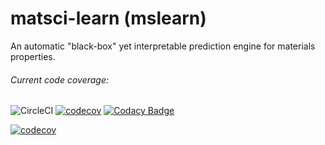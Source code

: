# matsci-learn (mslearn) 
An automatic "black-box" yet interpretable prediction engine for materials properties.

###### Current code coverage:

![CircleCI](https://circleci.com/gh/hackingmaterials/matsci-learn/tree/master.svg?style=svg&circle-token=8bfcc2ed49aecea226a3611f338cc63e4ec0bc56) 
[![codecov](https://codecov.io/gh/hackingmaterials/matsci-learn/branch/master/graph/badge.svg)](https://codecov.io/gh/hackingmaterials/matsci-learn)
[![Codacy Badge](https://api.codacy.com/project/badge/Grade/aa63dd7aa85e480bbe0e924a02ad1540)](https://www.codacy.com/app/ardunn/matsci-learn?utm_source=github.com&amp;utm_medium=referral&amp;utm_content=hackingmaterials/matsci-learn&amp;utm_campaign=Badge_Grade)

[![codecov](https://codecov.io/gh/hackingmaterials/matsci-learn/branch/master/graphs/sunburst.svg)](https://codecov.io/gh/hackingmaterials/matsci-learn)





